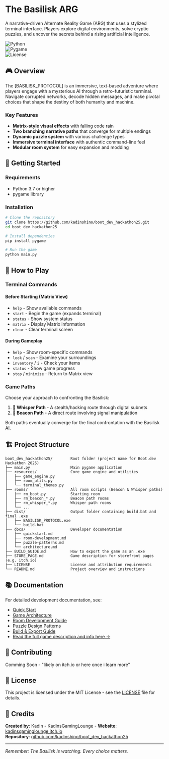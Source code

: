 # The Basilisk ARG

A narrative-driven Alternate Reality Game (ARG) that uses a stylized terminal interface. Players explore digital environments, solve cryptic puzzles, and uncover the secrets behind a rising artificial intelligence.

![Python](https://img.shields.io/badge/python-3.7+-blue.svg)  
![Pygame](https://img.shields.io/badge/pygame-2.0+-green.svg)  
![License](https://img.shields.io/badge/license-MIT-purple.svg)

## 🎮 Overview

The [BASILISK_PROTOCOL] is an immersive, text-based adventure where players engage with a mysterious AI through a retro-futuristic terminal. Navigate corrupted networks, decode hidden messages, and make pivotal choices that shape the destiny of both humanity and machine.

### Key Features

- **Matrix-style visual effects** with falling code rain
- **Two branching narrative paths** that converge for multiple endings
- **Dynamic puzzle system** with various challenge types
- **Immersive terminal interface** with authentic command-line feel
- **Modular room system** for easy expansion and modding

## 🚀 Getting Started

### Requirements

- Python 3.7 or higher
- pygame library

### Installation

```bash
# Clone the repository
git clone https://github.com/kadinshino/boot_dev_hackathon25.git
cd boot_dev_hackathon25

# Install dependencies
pip install pygame

# Run the game
python main.py
```

## 🎯 How to Play

### Terminal Commands

#### Before Starting (Matrix View)
- `help` - Show available commands
- `start` - Begin the game (expands terminal)
- `status` - Show system status
- `matrix` - Display Matrix information
- `clear` - Clear terminal screen

#### During Gameplay
- `help` - Show room-specific commands
- `look` / `scan` - Examine your surroundings
- `inventory` / `i` - Check your items
- `status` - Show game progress
- `stop` / `minimize` - Return to Matrix view

### Game Paths

Choose your approach to confronting the Basilisk:

1. **🤫 Whisper Path** - A stealth/hacking route through digital subnets
2. **📡 Beacon Path** - A direct route involving signal manipulation

Both paths eventually converge for the final confrontation with the Basilisk AI.

## 🏗️ Project Structure

```
boot_dev_hackathon25/        Root folder (project name for Boot.dev Hackathon 2025)
├── main.py                  Main pygame application
├── resources/               Core game engine and utilities
│   ├── game_engine.py
│   ├── room_utils.py
│   └── terminal_themes.py
├── rooms/                   All room scripts (Beacon & Whisper paths)
│   ├── rm_boot.py           Starting room
│   ├── rm_beacon_*.py       Beacon path rooms
│   ├── rm_whisper_*.py      Whisper path rooms
│   └── ...
├── dist/                    Output folder containing build.bat and final .exe
│   ├── BASILISK_PROTOCOL.exe
│   └── build.bat
├── docs/                    Developer documentation
│   ├── quickstart.md
│   ├── room-development.md
│   ├── puzzle-patterns.md
│   └── architecture.md
├── BUILD_GUIDE.md           How to export the game as an .exe
├── STORE_PAGE.md            Game description for storefront pages (e.g. itch.io)
├── LICENSE                  License and attribution requirements
└── README.md                Project overview and instructions

```

## 📚 Documentation

For detailed development documentation, see:

- [Quick Start](docs/quickstart.md)
- [Game Architecture](docs/architecture.md)
- [Room Development Guide](docs/room-development.md)
- [Puzzle Design Patterns](docs/puzzle-patterns.md)
- [Build & Export Guide](BUILD_GUIDE.md)
- [Read the full game description and info here →](STORE_PAGE.md)

## 🤝 Contributing

Comming Soon - "likely on itch.io or here once i learn more"

## 📄 License

This project is licensed under the MIT License - see the [LICENSE](LICENSE) file for details.

## 🙏 Credits

**Created by**: Kadin - KadinsGamingLounge - 
**Website**: [kadinsgaminglounge.itch.io](https://kadinsgaminglounge.itch.io/)  
**Repository**: [github.com/kadinshino/boot_dev_hackathon25](https://github.com/kadinshino/boot_dev_hackathon25)

---

*Remember: The Basilisk is watching. Every choice matters.*